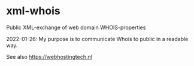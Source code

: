 # xml-whois
Public XML-exchange of web domain WHOIS-properties

2022-01-26:
My purpose is to communicate Whois to public in a readable way.

See also https://webhostingtech.nl

